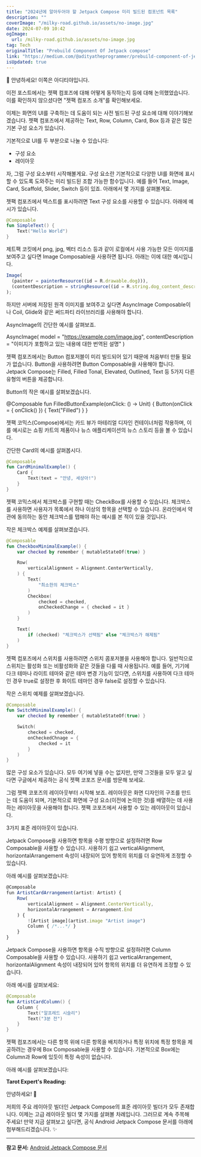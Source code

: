 ```yaml
---
title: "2024년에 알아두어야 할 Jetpack Compose 미리 빌드된 컴포넌트 목록"
description: ""
coverImage: "/milky-road.github.io/assets/no-image.jpg"
date: 2024-07-09 10:42
ogImage:
  url: /milky-road.github.io/assets/no-image.jpg
tag: Tech
originalTitle: "Prebuild Component Of Jetpack compose"
link: "https://medium.com/@adityatheprogrammer/prebuild-component-of-jetpack-compose-4705edfc0aa7"
isUpdated: true
---
```


🌟 안녕하세요! 이쪽은 아디티야입니다.

이전 포스트에서는 젯팩 컴포즈에 대해 어떻게 동작하는지 등에 대해 논의했었습니다. 이를 확인하지 않으셨다면 "젯팩 컴포즈 소개"를 확인해보세요.

이제는 화면의 UI를 구축하는 데 도움이 되는 사전 빌드된 구성 요소에 대해 이야기해보겠습니다. 젯팩 컴포즈에서 제공하는 Text, Row, Column, Card, Box 등과 같은 많은 기본 구성 요소가 있습니다.

기본적으로 UI를 두 부분으로 나눌 수 있습니다:

<!-- cozy-coder - 수평 -->

<ins class="adsbygoogle"
     style="display:block"
     data-ad-client="ca-pub-4877378276818686"
     data-ad-slot="1107185301"
     data-ad-format="auto"
     data-full-width-responsive="true"></ins>

<script>
     (adsbygoogle = window.adsbygoogle || []).push({});
</script>

- 구성 요소
- 레이아웃

자, 그럼 구성 요소부터 시작해볼게요. 구성 요소란 기본적으로 다양한 UI를 화면에 표시할 수 있도록 도와주는 미리 빌드된 조합 가능한 함수입니다. 예를 들어 Text, Image, Card, Scaffold, Slider, Switch 등이 있죠. 아래에서 몇 가지를 살펴볼게요.

젯팩 컴포즈에서 텍스트를 표시하려면 Text 구성 요소를 사용할 수 있습니다. 아래에 예시가 있습니다.

```kotlin
@Composable
fun SimpleText() {
    Text("Hello World")
}
```

<!-- cozy-coder - 수평 -->

<ins class="adsbygoogle"
     style="display:block"
     data-ad-client="ca-pub-4877378276818686"
     data-ad-slot="1107185301"
     data-ad-format="auto"
     data-full-width-responsive="true"></ins>

<script>
     (adsbygoogle = window.adsbygoogle || []).push({});
</script>

제트팩 코킷에서 png, jpg, 벡터 리소스 등과 같이 로컬에서 사용 가능한 모든 이미지를 보여주고 싶다면 Image Composable을 사용하면 됩니다. 아래는 이에 대한 예시입니다.

```js
Image(
  (painter = painterResource((id = R.drawable.dog))),
  (contentDescription = stringResource((id = R.string.dog_content_description)))
);
```

하지만 서버에 저장된 원격 이미지를 보여주고 싶다면 AsyncImage Composable이나 Coil, Glide와 같은 써드파티 라이브러리를 사용해야 합니다.

AsyncImage의 간단한 예시를 살펴보죠.

<!-- cozy-coder - 수평 -->

<ins class="adsbygoogle"
     style="display:block"
     data-ad-client="ca-pub-4877378276818686"
     data-ad-slot="1107185301"
     data-ad-format="auto"
     data-full-width-responsive="true"></ins>

<script>
     (adsbygoogle = window.adsbygoogle || []).push({});
</script>

AsyncImage(
model = "https://example.com/image.jpg",
contentDescription = "이미지가 포함하고 있는 내용에 대한 번역된 설명"
)

젯팩 컴포즈에서는 Button 컴포저블이 미리 빌드되어 있기 때문에 처음부터 만들 필요가 없습니다. Button을 사용하려면 Button Composable을 사용해야 합니다. Jetpack Compose는 Filled, Filled Tonal, Elevated, Outlined, Text 등 5가지 다른 유형의 버튼을 제공합니다.

Button의 작은 예시를 살펴보겠습니다.

@Composable
fun FilledButtonExample(onClick: () -> Unit) {
Button(onClick = { onClick() }) {
Text("Filled")
}
}

<!-- cozy-coder - 수평 -->

<ins class="adsbygoogle"
     style="display:block"
     data-ad-client="ca-pub-4877378276818686"
     data-ad-slot="1107185301"
     data-ad-format="auto"
     data-full-width-responsive="true"></ins>

<script>
     (adsbygoogle = window.adsbygoogle || []).push({});
</script>

젯팩 코믹스(Compose)에서는 카드 뷰가 마테리얼 디자인 컨테이너처럼 작용하며, 이를 예시로는 쇼핑 카트의 제품이나 뉴스 애플리케이션의 뉴스 스토리 등을 볼 수 있습니다.

간단한 Card의 예시를 살펴봅시다.

```kotlin
@Composable
fun CardMinimalExample() {
    Card {
        Text(text = "안녕, 세상아!")
    }
}
```

젯팩 코믹스에서 체크박스를 구현할 때는 CheckBox를 사용할 수 있습니다. 체크박스를 사용하면 사용자가 목록에서 하나 이상의 항목을 선택할 수 있습니다. 온라인에서 약관에 동의하는 동안 체크박스를 탭해야 하는 예시를 본 적이 있을 것입니다.

<!-- cozy-coder - 수평 -->

<ins class="adsbygoogle"
     style="display:block"
     data-ad-client="ca-pub-4877378276818686"
     data-ad-slot="1107185301"
     data-ad-format="auto"
     data-full-width-responsive="true"></ins>

<script>
     (adsbygoogle = window.adsbygoogle || []).push({});
</script>

작은 체크박스 예제를 살펴보겠습니다.

```kotlin
@Composable
fun CheckboxMinimalExample() {
    var checked by remember { mutableStateOf(true) }

    Row(
        verticalAlignment = Alignment.CenterVertically,
    ) {
        Text(
            "최소한의 체크박스"
        )
        Checkbox(
            checked = checked,
            onCheckedChange = { checked = it }
        )
    }

    Text(
        if (checked) "체크박스가 선택됨" else "체크박스가 해제됨"
    )
}
```

젯팩 컴포즈에서 스위치를 사용하려면 스위치 콤포저블을 사용해야 합니다. 일반적으로 스위치는 활성화 또는 비활성화와 같은 것들을 다룰 때 사용됩니다. 예를 들어, 기기에 다크 테마나 라이트 테마와 같은 테마 변경 기능이 있다면, 스위치를 사용하여 다크 테마인 경우 true로 설정한 후 화이트 테마인 경우 false로 설정할 수 있습니다.

작은 스위치 예제를 살펴보겠습니다.

<!-- cozy-coder - 수평 -->

<ins class="adsbygoogle"
     style="display:block"
     data-ad-client="ca-pub-4877378276818686"
     data-ad-slot="1107185301"
     data-ad-format="auto"
     data-full-width-responsive="true"></ins>

<script>
     (adsbygoogle = window.adsbygoogle || []).push({});
</script>

```kotlin
@Composable
fun SwitchMinimalExample() {
    var checked by remember { mutableStateOf(true) }

    Switch(
        checked = checked,
        onCheckedChnage = {
            checked = it
        }
    )
}
```

많은 구성 요소가 있습니다. 모두 여기에 넣을 수는 없지만, 만약 그것들을 모두 알고 싶다면 구글에서 제공하는 공식 젯팩 코포즈 문서를 방문해 보세요.

그럼 젯팩 코포즈의 레이아웃부터 시작해 보죠. 레이아웃은 화면 디자인의 구조를 만드는 데 도움이 되며, 기본적으로 화면에 구성 요소(이전에 논의한 것)를 배열하는 데 사용하는 레이아웃을 사용해야 합니다. 젯팩 코포즈에서 사용할 수 있는 레이아웃이 있습니다.

3가지 표준 레이아웃이 있습니다.

<!-- cozy-coder - 수평 -->

<ins class="adsbygoogle"
     style="display:block"
     data-ad-client="ca-pub-4877378276818686"
     data-ad-slot="1107185301"
     data-ad-format="auto"
     data-full-width-responsive="true"></ins>

<script>
     (adsbygoogle = window.adsbygoogle || []).push({});
</script>

Jetpack Compose을 사용하면 항목을 수평 방향으로 설정하려면 Row Composable을 사용할 수 있습니다. 사용하기 쉽고 verticalAlignment, horizontalArrangement 속성이 내장되어 있어 항목의 위치를 더 유연하게 조정할 수 있습니다.

아래 예시를 살펴보겠습니다:

```js
@Composable
fun ArtistCardArrangement(artist: Artist) {
    Row(
        verticalAlignment = Alignment.CenterVertically,
        horizontalArrangement = Arrangement.End
    ) {
        ![Artist image](artist.image "Artist image")
        Column { /*...*/ }
    }
}
```

Jetpack Compose을 사용하면 항목을 수직 방향으로 설정하려면 Column Composable을 사용할 수 있습니다. 사용하기 쉽고 verticalArrangement, horizontalAlignment 속성이 내장되어 있어 항목의 위치를 더 유연하게 조정할 수 있습니다.

<!-- cozy-coder - 수평 -->

<ins class="adsbygoogle"
     style="display:block"
     data-ad-client="ca-pub-4877378276818686"
     data-ad-slot="1107185301"
     data-ad-format="auto"
     data-full-width-responsive="true"></ins>

<script>
     (adsbygoogle = window.adsbygoogle || []).push({});
</script>

아래 예시를 살펴보세요:

```kotlin
@Composable
fun ArtistCardColumn() {
    Column {
        Text("알프레드 시슬리")
        Text("3분 전")
    }
}
```

젯팩 컴포즈에서는 다른 항목 위에 다른 항목을 배치하거나 특정 위치에 특정 항목을 제공하려는 경우에 Box Composable을 사용할 수 있습니다. 기본적으로 Box에는 Column과 Row에 있듯이 특정 속성이 없습니다.

아래 예시를 살펴보겠습니다:

<!-- cozy-coder - 수평 -->

<ins class="adsbygoogle"
     style="display:block"
     data-ad-client="ca-pub-4877378276818686"
     data-ad-slot="1107185301"
     data-ad-format="auto"
     data-full-width-responsive="true"></ins>

<script>
     (adsbygoogle = window.adsbygoogle || []).push({});
</script>

**Tarot Expert's Reading:**

안녕하세요! 🌟

저희의 주요 레이아웃 빌더인 Jetpack Compose의 표준 레이아웃 빌더가 모두 존재합니다. 이제는 고급 레이아웃 빌더 몇 가지를 살펴볼 차례입니다. 그러므로 계속 주목해 주세요! 만약 지금 살펴보고 싶다면, 공식 Android Jetpack Compose 문서를 아래에 첨부해드리겠습니다. ✨

---

**참고 문서:**
[Android Jetpack Compose 문서](https://developer.android.com/jetpack/compose)
